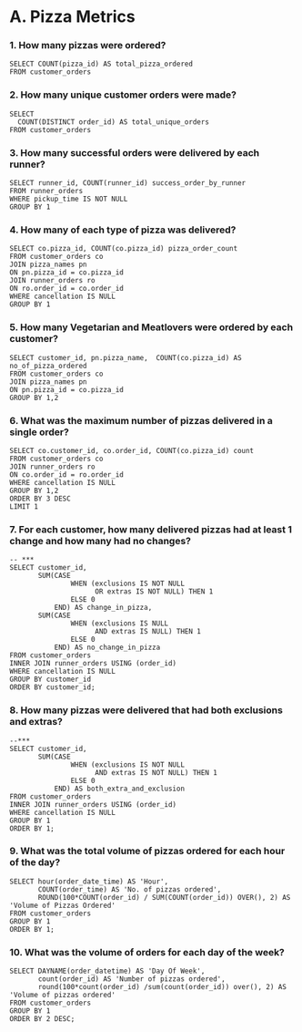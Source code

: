 # A. Pizza Metrics

### 1. How many pizzas were ordered?
```
SELECT COUNT(pizza_id) AS total_pizza_ordered
FROM customer_orders
```
### 2. How many unique customer orders were made?
```
SELECT 
  COUNT(DISTINCT order_id) AS total_unique_orders
FROM customer_orders
```
### 3. How many successful orders were delivered by each runner?
```
SELECT runner_id, COUNT(runner_id) success_order_by_runner
FROM runner_orders
WHERE pickup_time IS NOT NULL
GROUP BY 1
```
### 4. How many of each type of pizza was delivered?
```
SELECT co.pizza_id, COUNT(co.pizza_id) pizza_order_count 
FROM customer_orders co 
JOIN pizza_names pn 
ON pn.pizza_id = co.pizza_id
JOIN runner_orders ro
ON ro.order_id = co.order_id 
WHERE cancellation IS NULL
GROUP BY 1
```
### 5. How many Vegetarian and Meatlovers were ordered by each customer?
```
SELECT customer_id, pn.pizza_name,  COUNT(co.pizza_id) AS no_of_pizza_ordered
FROM customer_orders co 
JOIN pizza_names pn
ON pn.pizza_id = co.pizza_id
GROUP BY 1,2
```
### 6. What was the maximum number of pizzas delivered in a single order?
```
SELECT co.customer_id, co.order_id, COUNT(co.pizza_id) count
FROM customer_orders co
JOIN runner_orders ro 
ON co.order_id = ro.order_id
WHERE cancellation IS NULL
GROUP BY 1,2
ORDER BY 3 DESC
LIMIT 1
```
### 7. For each customer, how many delivered pizzas had at least 1 change and how many had no changes?
```
-- ***
SELECT customer_id,
       SUM(CASE
               WHEN (exclusions IS NOT NULL
                     OR extras IS NOT NULL) THEN 1
               ELSE 0
           END) AS change_in_pizza,
       SUM(CASE
               WHEN (exclusions IS NULL
                     AND extras IS NULL) THEN 1
               ELSE 0
           END) AS no_change_in_pizza
FROM customer_orders
INNER JOIN runner_orders USING (order_id)
WHERE cancellation IS NULL
GROUP BY customer_id
ORDER BY customer_id;
```
### 8. How many pizzas were delivered that had both exclusions and extras?
```
--***
SELECT customer_id,
       SUM(CASE
               WHEN (exclusions IS NOT NULL
                     AND extras IS NOT NULL) THEN 1
               ELSE 0
           END) AS both_extra_and_exclusion
FROM customer_orders
INNER JOIN runner_orders USING (order_id)
WHERE cancellation IS NULL
GROUP BY 1
ORDER BY 1;
```
### 9. What was the total volume of pizzas ordered for each hour of the day?
```
SELECT hour(order_date_time) AS 'Hour',
       COUNT(order_time) AS 'No. of pizzas ordered',
       ROUND(100*COUNT(order_id) / SUM(COUNT(order_id)) OVER(), 2) AS 'Volume of Pizzas Ordered'
FROM customer_orders
GROUP BY 1
ORDER BY 1;   
```
### 10. What was the volume of orders for each day of the week?
```
SELECT DAYNAME(order_datetime) AS 'Day Of Week',
       count(order_id) AS 'Number of pizzas ordered',
       round(100*count(order_id) /sum(count(order_id)) over(), 2) AS 'Volume of pizzas ordered'
FROM customer_orders
GROUP BY 1
ORDER BY 2 DESC;
```
